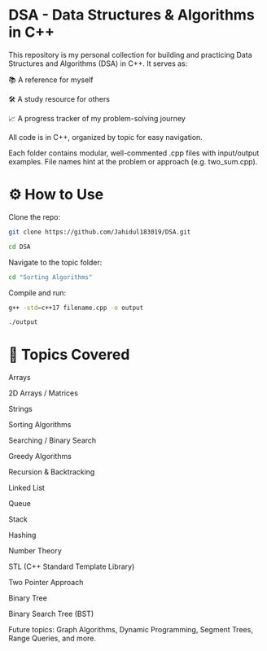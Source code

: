 # DSA - Data Structures & Algorithms in C++

This repository is my personal collection for building and practicing Data Structures and Algorithms (DSA) in C++. It serves as:

📚 A reference for myself

🛠 A study resource for others

📈 A progress tracker of my problem-solving journey

All code is in C++, organized by topic for easy navigation.


Each folder contains modular, well-commented .cpp files with input/output examples. File names hint at the problem or approach (e.g. two_sum.cpp).

# ⚙ How to Use

Clone the repo:
```bash
git clone https://github.com/Jahidul183019/DSA.git

cd DSA
```

Navigate to the topic folder:
```bash
cd "Sorting Algorithms"

```
Compile and run:
```bash
g++ -std=c++17 filename.cpp -o output

./output
```

# 🧠 Topics Covered

Arrays

2D Arrays / Matrices

Strings

Sorting Algorithms

Searching / Binary Search

Greedy Algorithms

Recursion & Backtracking

Linked List

Queue

Stack

Hashing

Number Theory

STL (C++ Standard Template Library)

Two Pointer Approach

Binary Tree

Binary Search Tree (BST)

Future topics: Graph Algorithms, Dynamic Programming, Segment Trees, Range Queries, and more.
